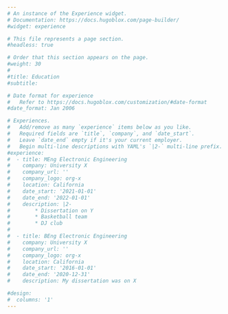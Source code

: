 ```yaml
---
# An instance of the Experience widget.
# Documentation: https://docs.hugoblox.com/page-builder/
#widget: experience

# This file represents a page section.
#headless: true

# Order that this section appears on the page.
#weight: 30
#
#title: Education
#subtitle:

# Date format for experience
#   Refer to https://docs.hugoblox.com/customization/#date-format
#date_format: Jan 2006

# Experiences.
#   Add/remove as many `experience` items below as you like.
#   Required fields are `title`, `company`, and `date_start`.
#   Leave `date_end` empty if it's your current employer.
#   Begin multi-line descriptions with YAML's `|2-` multi-line prefix.
#experience:
#  - title: MEng Electronic Engineering
#    company: University X
#    company_url: ''
#    company_logo: org-x
#    location: California
#    date_start: '2021-01-01'
#    date_end: '2022-01-01'
#    description: |2-
#        * Dissertation on Y
#        * Basketball team
#        * DJ club
#
#  - title: BEng Electronic Engineering
#    company: University X
#    company_url: ''
#    company_logo: org-x
#    location: California
#    date_start: '2016-01-01'
#    date_end: '2020-12-31'
#    description: My dissertation was on X

#design:
#  columns: '1'
---
```


